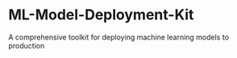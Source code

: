# ML-Model-Deployment-Kit
A comprehensive toolkit for deploying machine learning models to production
